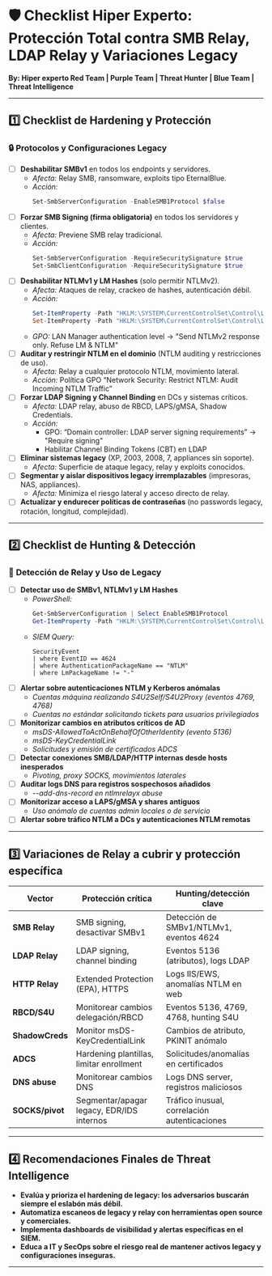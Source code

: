 # 🛡️ Checklist Hiper Experto: Protección Total contra SMB Relay, LDAP Relay y Variaciones Legacy

**By: Hiper experto Red Team | Purple Team | Threat Hunter | Blue Team | Threat Intelligence**

---

## 1️⃣ Checklist de Hardening y Protección

### 🔒 **Protocolos y Configuraciones Legacy**

- [ ] **Deshabilitar SMBv1** en todos los endpoints y servidores.
    - *Afecta:* Relay SMB, ransomware, exploits tipo EternalBlue.
    - *Acción:*  
      ```powershell
      Set-SmbServerConfiguration -EnableSMB1Protocol $false
      ```
- [ ] **Forzar SMB Signing (firma obligatoria)** en todos los servidores y clientes.
    - *Afecta:* Previene SMB relay tradicional.
    - *Acción:*  
      ```powershell
      Set-SmbServerConfiguration -RequireSecuritySignature $true
      Set-SmbClientConfiguration -RequireSecuritySignature $true
      ```
- [ ] **Deshabilitar NTLMv1 y LM Hashes** (solo permitir NTLMv2).
    - *Afecta:* Ataques de relay, crackeo de hashes, autenticación débil.
    - *Acción:*  
      ```powershell
      Set-ItemProperty -Path "HKLM:\SYSTEM\CurrentControlSet\Control\Lsa" -Name "LmCompatibilityLevel" -Value 5
      Set-ItemProperty -Path "HKLM:\SYSTEM\CurrentControlSet\Control\Lsa" -Name "NoLMHash" -Value 1
      ```
    - *GPO:* LAN Manager authentication level → "Send NTLMv2 response only. Refuse LM & NTLM"
- [ ] **Auditar y restringir NTLM en el dominio** (NTLM auditing y restricciones de uso).
    - *Afecta:* Relay a cualquier protocolo NTLM, movimiento lateral.
    - *Acción:* Política GPO “Network Security: Restrict NTLM: Audit Incoming NTLM Traffic”
- [ ] **Forzar LDAP Signing y Channel Binding** en DCs y sistemas críticos.
    - *Afecta:* LDAP relay, abuso de RBCD, LAPS/gMSA, Shadow Credentials.
    - *Acción:*  
      - GPO: “Domain controller: LDAP server signing requirements” → "Require signing"
      - Habilitar Channel Binding Tokens (CBT) en LDAP
- [ ] **Eliminar sistemas legacy** (XP, 2003, 2008, 7, appliances sin soporte).
    - *Afecta:* Superficie de ataque legacy, relay y exploits conocidos.
- [ ] **Segmentar y aislar dispositivos legacy irremplazables** (impresoras, NAS, appliances).
    - *Afecta:* Minimiza el riesgo lateral y acceso directo de relay.
- [ ] **Actualizar y endurecer políticas de contraseñas** (no passwords legacy, rotación, longitud, complejidad).

---

## 2️⃣ Checklist de Hunting & Detección

### 🔎 **Detección de Relay y Uso de Legacy**

- [ ] **Detectar uso de SMBv1, NTLMv1 y LM Hashes**
    - *PowerShell:*  
      ```powershell
      Get-SmbServerConfiguration | Select EnableSMB1Protocol
      Get-ItemProperty -Path "HKLM:\SYSTEM\CurrentControlSet\Control\Lsa" -Name "LmCompatibilityLevel"
      ```
    - *SIEM Query:*  
      ```kql
      SecurityEvent
      | where EventID == 4624
      | where AuthenticationPackageName == "NTLM"
      | where LmPackageName != "-"
      ```
- [ ] **Alertar sobre autenticaciones NTLM y Kerberos anómalas**  
    - *Cuentas máquina realizando S4U2Self/S4U2Proxy (eventos 4769, 4768)*
    - *Cuentas no estándar solicitando tickets para usuarios privilegiados*
- [ ] **Monitorizar cambios en atributos críticos de AD**
    - *msDS-AllowedToActOnBehalfOfOtherIdentity (evento 5136)*
    - *msDS-KeyCredentialLink*
    - *Solicitudes y emisión de certificados ADCS*
- [ ] **Detectar conexiones SMB/LDAP/HTTP internas desde hosts inesperados**
    - *Pivoting, proxy SOCKS, movimientos laterales*
- [ ] **Auditar logs DNS para registros sospechosos añadidos**
    - *--add-dns-record en ntlmrelayx abuse*
- [ ] **Monitorizar acceso a LAPS/gMSA y shares antiguos**
    - *Uso anómalo de cuentas admin locales o de servicio*
- [ ] **Alertar sobre tráfico NTLM a DCs y autenticaciones NTLM remotas**

---

## 3️⃣ Variaciones de Relay a cubrir y protección específica

| Vector         | Protección crítica                        | Hunting/detección clave                  |
|----------------|------------------------------------------|------------------------------------------|
| **SMB Relay**  | SMB signing, desactivar SMBv1            | Detección de SMBv1/NTLMv1, eventos 4624  |
| **LDAP Relay** | LDAP signing, channel binding             | Eventos 5136 (atributos), logs LDAP      |
| **HTTP Relay** | Extended Protection (EPA), HTTPS          | Logs IIS/EWS, anomalías NTLM en web      |
| **RBCD/S4U**   | Monitorear cambios delegación/RBCD        | Eventos 5136, 4769, 4768, hunting S4U    |
| **ShadowCreds**| Monitor msDS-KeyCredentialLink            | Cambios de atributo, PKINIT anómalo      |
| **ADCS**       | Hardening plantillas, limitar enrollment  | Solicitudes/anomalías en certificados    |
| **DNS abuse**  | Monitorear cambios DNS                    | Logs DNS server, registros maliciosos    |
| **SOCKS/pivot**| Segmentar/apagar legacy, EDR/IDS internos | Tráfico inusual, correlación autenticaciones |

---

## 4️⃣ Recomendaciones Finales de Threat Intelligence

- **Evalúa y prioriza el hardening de legacy: los adversarios buscarán siempre el eslabón más débil.**
- **Automatiza escaneos de legacy y relay con herramientas open source y comerciales.**
- **Implementa dashboards de visibilidad y alertas específicas en el SIEM.**
- **Educa a IT y SecOps sobre el riesgo real de mantener activos legacy y configuraciones inseguras.**

---

